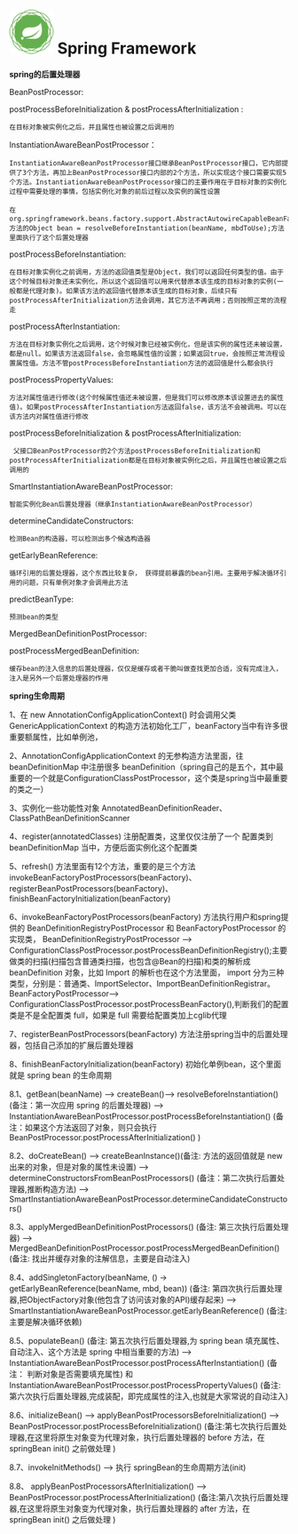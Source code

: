 # <img src="src/docs/asciidoc/images/spring-framework.png" width="80" height="80"> Spring Framework
**spring的后置处理器**

BeanPostProcessor:
    
   postProcessBeforeInitialization & postProcessAfterInitialization :
   
    在目标对象被实例化之后，并且属性也被设置之后调用的

InstantiationAwareBeanPostProcessor：

    InstantiationAwareBeanPostProcessor接口继承BeanPostProcessor接口，它内部提供了3个方法，再加上BeanPostProcessor接口内部的2个方法，所以实现这个接口需要实现5个方法。InstantiationAwareBeanPostProcessor接口的主要作用在于目标对象的实例化过程中需要处理的事情，包括实例化对象的前后过程以及实例的属性设置
    
    在org.springframework.beans.factory.support.AbstractAutowireCapableBeanFactory#createBean()方法的Object bean = resolveBeforeInstantiation(beanName, mbdToUse);方法里面执行了这个后置处理器
    
    
   postProcessBeforeInstantiation:
   
    在目标对象实例化之前调用，方法的返回值类型是Object，我们可以返回任何类型的值。由于这个时候目标对象还未实例化，所以这个返回值可以用来代替原本该生成的目标对象的实例(一般都是代理对象)。如果该方法的返回值代替原本该生成的目标对象，后续只有postProcessAfterInitialization方法会调用，其它方法不再调用；否则按照正常的流程走
   
   postProcessAfterInstantiation:
   
    方法在目标对象实例化之后调用，这个时候对象已经被实例化，但是该实例的属性还未被设置，都是null。如果该方法返回false，会忽略属性值的设置；如果返回true，会按照正常流程设置属性值。方法不管postProcessBeforeInstantiation方法的返回值是什么都会执行
    
   postProcessPropertyValues:
   
    方法对属性值进行修改(这个时候属性值还未被设置，但是我们可以修改原本该设置进去的属性值)。如果postProcessAfterInstantiation方法返回false，该方法不会被调用。可以在该方法内对属性值进行修改
    
   postProcessBeforeInitialization & postProcessAfterInitialization:
    
     父接口BeanPostProcessor的2个方法postProcessBeforeInitialization和postProcessAfterInitialization都是在目标对象被实例化之后，并且属性也被设置之后调用的
     
SmartInstantiationAwareBeanPostProcessor:
    
    智能实例化Bean后置处理器（继承InstantiationAwareBeanPostProcessor）

   determineCandidateConstructors:
   
    检测Bean的构造器，可以检测出多个候选构造器
    
   getEarlyBeanReference:
    
    循环引用的后置处理器，这个东西比较复杂， 获得提前暴露的bean引用。主要用于解决循环引用的问题，只有单例对象才会调用此方法
   
   predictBeanType:
   
    预测bean的类型
    
MergedBeanDefinitionPostProcessor:
    
   postProcessMergedBeanDefinition:
    
    缓存bean的注入信息的后置处理器，仅仅是缓存或者干脆叫做查找更加合适，没有完成注入，注入是另外一个后置处理器的作用

**spring生命周期**

1、在 new AnnotationConfigApplicationContext() 时会调用父类 GenericApplicationContext 的构造方法初始化工厂，beanFactory当中有许多很重要额属性，比如单例池，

2、AnnotationConfigApplicationContext 的无参构造方法里面，往 beanDefinitionMap 中注册很多 beanDefinition（spring自己的是五个，其中最重要的一个就是ConfigurationClassPostProcessor，这个类是spring当中最重要的类之一）

3、实例化一些功能性对象 AnnotatedBeanDefinitionReader、ClassPathBeanDefinitionScanner

4、register(annotatedClasses) 注册配置类，这里仅仅注册了一个 配置类到 beanDefinitionMap 当中，方便后面实例化这个配置类

5、refresh() 方法里面有12个方法，重要的是三个方法  invokeBeanFactoryPostProcessors(beanFactory)、registerBeanPostProcessors(beanFactory)、finishBeanFactoryInitialization(beanFactory)

6、invokeBeanFactoryPostProcessors(beanFactory) 方法执行用户和spring提供的 BeanDefinitionRegistryPostProcessor 和 BeanFactoryPostProcessor 的实现类， BeanDefinitionRegistryPostProcessor --> ConfigurationClassPostProcessor.postProcessBeanDefinitionRegistry();主要做类的扫描(扫描包含普通类扫描，也包含@Bean的扫描)和类的解析成 beanDefinition 对象，比如  Import 的解析也在这个方法里面， import 分为三种类型，分别是：普通类、ImportSelector、ImportBeanDefinitionRegistrar。BeanFactoryPostProcessor--> ConfigurationClassPostProcessor.postProcessBeanFactory(),判断我们的配置类是不是全配置类 full，如果是 full 需要给配置类加上cglib代理

7、registerBeanPostProcessors(beanFactory) 方法注册spring当中的后置处理器，包括自己添加的扩展后置处理器 

8、finishBeanFactoryInitialization(beanFactory) 初始化单例bean，这个里面就是 spring bean 的生命周期

8.1、getBean(beanName) --> createBean()--> resolveBeforeInstantiation() (备注：第一次应用 spring 的后置处理器) --> InstantiationAwareBeanPostProcessor.postProcessBeforeInstantiation() (备注：如果这个方法返回了对象，则只会执行 BeanPostProcessor.postProcessAfterInitialization() )

8.2、doCreateBean() --> createBeanInstance()(备注: 方法的返回值就是 new 出来的对象，但是对象的属性未设置) --> determineConstructorsFromBeanPostProcessors() (备注：第二次执行后置处理器,推断构造方法) --> SmartInstantiationAwareBeanPostProcessor.determineCandidateConstructors()

8.3、applyMergedBeanDefinitionPostProcessors() (备注: 第三次执行后置处理器) --> MergedBeanDefinitionPostProcessor.postProcessMergedBeanDefinition() (备注: 找出并缓存对象的注解信息，主要是自动注入)

8.4、addSingletonFactory(beanName, () -> getEarlyBeanReference(beanName, mbd, bean)) (备注: 第四次执行后置处理器,把ObjectFactory对象(他包含了访问该对象的API)缓存起来) --> SmartInstantiationAwareBeanPostProcessor.getEarlyBeanReference() (备注: 主要是解决循环依赖)

8.5、populateBean() (备注: 第五次执行后置处理器,为 spring bean 填充属性、自动注入、这个方法是 spring 中相当重要的方法) --> InstantiationAwareBeanPostProcessor.postProcessAfterInstantiation() (备注： 判断对象是否需要填充属性)  和 InstantiationAwareBeanPostProcessor.postProcessPropertyValues() (备注: 第六次执行后置处理器,完成装配，即完成属性的注入,也就是大家常说的自动注入)

8.6、initializeBean() --> applyBeanPostProcessorsBeforeInitialization() --> BeanPostProcessor.postProcessBeforeInitialization() (备注:第七次执行后置处理器,在这里将原生对象变为代理对象，执行后置处理器的 before 方法，在springBean init() 之前做处理 )

8.7、invokeInitMethods() --> 执行 springBean的生命周期方法(init) 

8.8、 applyBeanPostProcessorsAfterInitialization() --> BeanPostProcessor.postProcessAfterInitialization() (备注:第八次执行后置处理器,在这里将原生对象变为代理对象，执行后置处理器的 after 方法，在springBean init() 之后做处理 )


